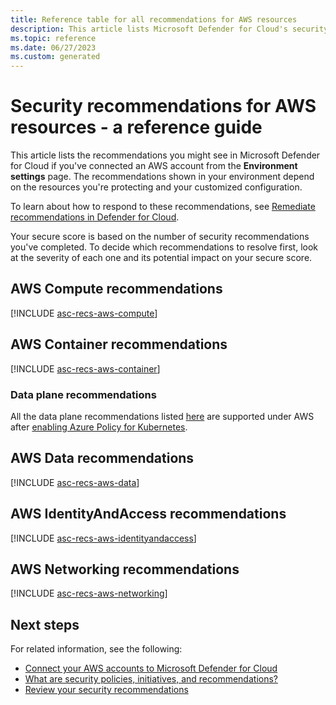 ```yaml
---
title: Reference table for all recommendations for AWS resources
description: This article lists Microsoft Defender for Cloud's security recommendations that help you harden and protect your AWS resources.
ms.topic: reference
ms.date: 06/27/2023
ms.custom: generated
---
```


# Security recommendations for AWS resources - a reference guide

This article lists the recommendations you might see in Microsoft Defender for Cloud if you've connected an AWS account from the **Environment settings** page. The recommendations shown in your environment depend on the resources you're protecting and your customized configuration.

To learn about how to respond to these recommendations, see
[Remediate recommendations in Defender for Cloud](implement-security-recommendations.md).

Your secure score is based on the number of security recommendations you've completed. To
decide which recommendations to resolve first, look at the severity of each one and its potential
impact on your secure score.

## <a name='recs-aws-compute'></a> AWS Compute recommendations

[!INCLUDE [asc-recs-aws-compute](../../includes/mdfc/mdfc-recs-aws-compute.md)]

## <a name='recs-aws-container'></a> AWS Container recommendations

[!INCLUDE [asc-recs-aws-container](../../includes/mdfc/mdfc-recs-aws-container.md)]

### Data plane recommendations

All the data plane recommendations listed [here](kubernetes-workload-protections.md#view-and-configure-the-bundle-of-recommendations) are supported under AWS after [enabling Azure Policy for Kubernetes](kubernetes-workload-protections.md#enable-kubernetes-data-plane-hardening). 

## <a name='recs-aws-data'></a> AWS Data recommendations

[!INCLUDE [asc-recs-aws-data](../../includes/mdfc/mdfc-recs-aws-data.md)]

## <a name='recs-aws-identityandaccess'></a> AWS IdentityAndAccess recommendations

[!INCLUDE [asc-recs-aws-identityandaccess](../../includes/mdfc/mdfc-recs-aws-identityandaccess.md)]

## <a name='recs-aws-networking'></a> AWS Networking recommendations

[!INCLUDE [asc-recs-aws-networking](../../includes/mdfc/mdfc-recs-aws-networking.md)]

## Next steps

For related information, see the following:

- [Connect your AWS accounts to Microsoft Defender for Cloud](quickstart-onboard-aws.md)
- [What are security policies, initiatives, and recommendations?](security-policy-concept.md)
- [Review your security recommendations](review-security-recommendations.md)
